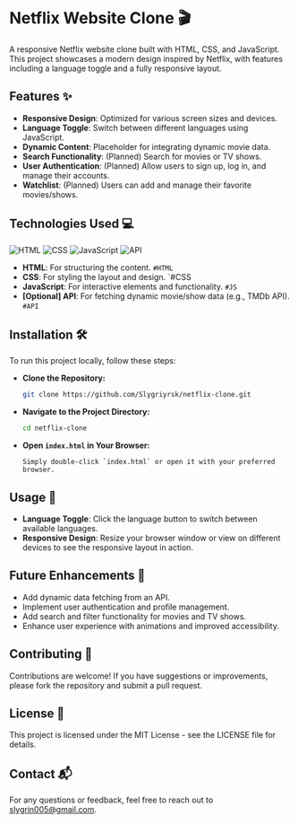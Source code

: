 # Netflix Website Clone 🎬

A responsive Netflix website clone built with HTML, CSS, and JavaScript. This project showcases a modern design inspired by Netflix, with features including a language toggle and a fully responsive layout.

## Features ✨

- **Responsive Design**: Optimized for various screen sizes and devices.
- **Language Toggle**: Switch between different languages using JavaScript.
- **Dynamic Content**: Placeholder for integrating dynamic movie data.
- **Search Functionality**: (Planned) Search for movies or TV shows.
- **User Authentication**: (Planned) Allow users to sign up, log in, and manage their accounts.
- **Watchlist**: (Planned) Users can add and manage their favorite movies/shows.

## Technologies Used 💻

![HTML](https://img.shields.io/badge/HTML-100%25-orange)
![CSS](https://img.shields.io/badge/CSS-100%25-blue)
![JavaScript](https://img.shields.io/badge/JavaScript-100%25-yellow)
![API](https://img.shields.io/badge/API-Optional-lightgrey)

- **HTML**: For structuring the content.  `#HTML`
- **CSS**: For styling the layout and design. `#CSS
- **JavaScript**: For interactive elements and functionality. `#JS`
- **[Optional] API**: For fetching dynamic movie/show data (e.g., TMDb API). `#API`

## Installation 🛠️

To run this project locally, follow these steps:

- **Clone the Repository:**

   ```bash
   git clone https://github.com/Slygriyrsk/netflix-clone.git
    ```

-  **Navigate to the Project Directory:**

    ```bash
    cd netflix-clone
    ```

-  **Open `index.html` in Your Browser:**

    ```
    Simply double-click `index.html` or open it with your preferred browser.
    ```

## Usage 🚀


-   **Language Toggle**: Click the language button to switch between available languages.
-   **Responsive Design**: Resize your browser window or view on different devices to see the responsive layout in action.

## Future Enhancements 🚧

-   Add dynamic data fetching from an API.
-   Implement user authentication and profile management.
-   Add search and filter functionality for movies and TV shows.
-   Enhance user experience with animations and improved accessibility.

## Contributing 🤝

Contributions are welcome! If you have suggestions or improvements, please fork the repository and submit a pull request.

## License 📜

This project is licensed under the MIT License - see the LICENSE file for details.

## Contact 📬

For any questions or feedback, feel free to reach out to slygrin005@gmail.com.
